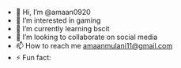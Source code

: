 - 👋 Hi, I’m @amaan0920
- 👀 I’m interested in gaming
- 🌱 I’m currently learning bscit
- 💞️ I’m looking to collaborate on social media
- 📫 How to reach me amaanmulani11@gmail.com
- ⚡ Fun fact: 

<!---
amaan0920/amaan0920 is a ✨ special ✨ repository because its `README.md` (this file) appears on your GitHub profile.
You can click the Preview link to take a look at your changes.
--->
